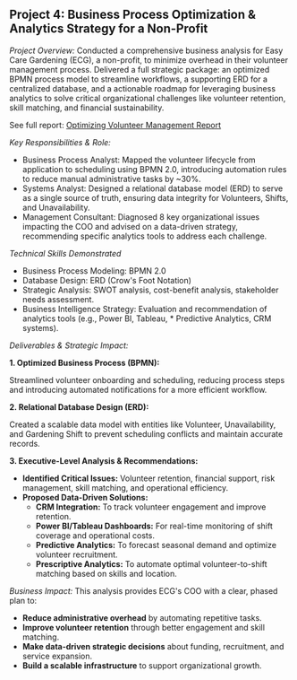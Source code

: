 ## Project 4: Business Process Optimization & Analytics Strategy for a Non-Profit
_Project Overview:_
Conducted a comprehensive business analysis for Easy Care Gardening (ECG), a non-profit, to minimize overhead in their volunteer management process. Delivered a full strategic package: an optimized BPMN process model to streamline workflows, a supporting ERD for a centralized database, and a actionable roadmap for leveraging business analytics to solve critical organizational challenges like volunteer retention, skill matching, and financial sustainability.

See full report: [Optimizing Volunteer Management Report](Optimizing_Volunteer_Management_Report.pdf) 

_Key Responsibilities & Role:_

* Business Process Analyst: Mapped the volunteer lifecycle from application to scheduling using BPMN 2.0, introducing automation rules to reduce manual administrative tasks by ~30%.
* Systems Analyst: Designed a relational database model (ERD) to serve as a single source of truth, ensuring data integrity for Volunteers, Shifts, and Unavailability.
* Management Consultant: Diagnosed 8 key organizational issues impacting the COO and advised on a data-driven strategy, recommending specific analytics tools to address each challenge.

_Technical Skills Demonstrated_ 

* Business Process Modeling: BPMN 2.0
* Database Design: ERD (Crow's Foot Notation)
* Strategic Analysis: SWOT analysis, cost-benefit analysis, stakeholder needs assessment.
* Business Intelligence Strategy: Evaluation and recommendation of analytics tools (e.g., Power BI, Tableau, * Predictive Analytics, CRM systems).

_Deliverables & Strategic Impact:_

**1. Optimized Business Process (BPMN):**

Streamlined volunteer onboarding and scheduling, reducing process steps and introducing automated notifications for a more efficient workflow.

**2. Relational Database Design (ERD):**

Created a scalable data model with entities like Volunteer, Unavailability, and Gardening Shift to prevent scheduling conflicts and maintain accurate records.

**3. Executive-Level Analysis & Recommendations:**

* **Identified Critical Issues:** Volunteer retention, financial support, risk management, skill matching, and operational efficiency.
* **Proposed Data-Driven Solutions:**
  * **CRM Integration:** To track volunteer engagement and improve retention.
  * **Power BI/Tableau Dashboards:** For real-time monitoring of shift coverage and operational costs.
  * **Predictive Analytics:** To forecast seasonal demand and optimize volunteer recruitment.
  * **Prescriptive Analytics:** To automate optimal volunteer-to-shift matching based on skills and location.

_Business Impact:_
This analysis provides ECG's COO with a clear, phased plan to:

* **Reduce administrative overhead** by automating repetitive tasks.
* **Improve volunteer retention** through better engagement and skill matching.
* **Make data-driven strategic decisions** about funding, recruitment, and service expansion.
* **Build a scalable infrastructure** to support organizational growth.
